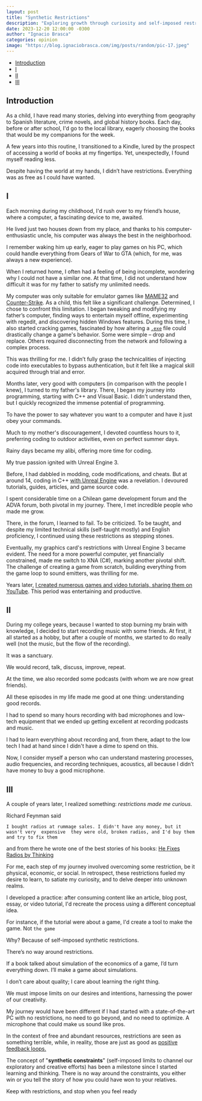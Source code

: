 ```yaml
---
layout: post
title: "Synthetic Restrictions"
description: "Exploring growth through curiosity and self-imposed restrictions"
date: 2023-12-20 12:00:00 -0300
author: "Ignacio Brasca"
categories: opinion
image: "https://blog.ignaciobrasca.com/img/posts/random/pic-17.jpeg"
---
```


- [Introduction](#introduction)
- [I](#i)
- [II](#ii)
- [III](#iii)

## Introduction
As a child, I have read many stories, delving into everything from geography to Spanish literature, crime novels, and global history books. Each day, before or after school, I'd go to the local library, eagerly choosing the books that would be my companions for the week.

A few years into this routine, I transitioned to a Kindle, lured by the prospect of accessing a world of books at my fingertips. Yet, unexpectedly, I found myself reading less.

Despite having the world at my hands, I didn’t have restrictions. Everything was as free as I could have wanted.

## I
Each morning during my childhood, I'd rush over to my friend’s house, where a computer, a fascinating device to me, awaited.

He lived just two houses down from my place, and thanks to his computer-enthusiastic uncle, his computer was always the best in the neighborhood.

I remember waking him up early, eager to play games on his PC, which could handle everything from Gears of War to GTA (which, for me, was always a new experience).

When I returned home, I often had a feeling of being incomplete, wondering why I could not have a similar one. At that time, I did not understand how difficult it was for my father to satisfy my unlimited needs.  

My computer was only suitable for emulator games like [MAME32](https://www.mamedev.org/) and [Counter-Strike](https://counterstrike.fandom.com/wiki/Counter-Strike_1.5). As a child, this felt like a significant challenge. Determined, I chose to confront this limitation. I began tweaking and modifying my father’s computer, finding ways to entertain myself offline, experimenting with regedit, and discovering hidden Windows features. During this time, I also started cracking games, fascinated by how altering a [`.exe`](https://en.wikipedia.org/wiki/.exe) file could drastically change a game's behavior. Some were simple – drop and replace. Others required disconnecting from the network and following a complex process.

This was thrilling for me. I didn’t fully grasp the technicalities of injecting code into executables to bypass authentication, but it felt like a magical skill acquired through trial and error.

Months later, very good with computers (in comparison with the people I knew), I turned to my father's library. There, I began my journey into programming, starting with C++ and Visual Basic. I didn't understand then, but I quickly recognized the immense potential of programming. 

To have the power to say whatever you want to a computer and have it just obey your commands.

Much to my mother's discouragement, I devoted countless hours to it, preferring coding to outdoor activities, even on perfect summer days. 

Rainy days became my alibi, offering more time for coding.

My true passion ignited with Unreal Engine 3. 

Before, I had dabbled in modding, code modifications, and cheats. But at around 14, coding in C++ [with Unreal Engine](https://en.wikipedia.org/wiki/Unreal_Engine) was a revelation. I devoured tutorials, guides, articles, and game source code.

I spent considerable time on a Chilean game development forum and the ADVA forum, both pivotal in my journey. There, I met incredible people who made me grow.

There, in the forum, I learned to fail. To be criticized. To be taught, and despite my limited technical skills (self-taught mostly) and English proficiency, I continued using these restrictions as stepping stones. 

Eventually, my graphics card's restrictions with Unreal Engine 3 became evident. The need for a more powerful computer, yet financially constrained, made me switch to XNA (C#), marking another pivotal shift. The challenge of creating a game from scratch, building everything from the game loop to sound emitters, was thrilling for me.

Years later, [I created numerous games and video tutorials, sharing them on YouTube](https://www.youtube.com/@nanotomis/videos). This period was entertaining and productive.

## II

During my college years, because I wanted to stop burning my brain with knowledge, I decided to start recording music with some friends. At first, it all started as a hobby, but after a couple of months, we started to do really well (not the music, but the flow of the recording).

It was a sanctuary. 

We would record, talk, discuss, improve, repeat.

At the time, we also recorded some podcasts (with whom we are now great friends).

All these episodes in my life made me good at one thing: understanding good records. 

I had to spend so many hours recording with bad microphones and low-tech equipment that we ended up getting excellent at recording podcasts and music.

I had to learn everything about recording and, from there, adapt to the low tech I had at hand since I didn't have a dime to spend on this.

Now, I consider myself a person who can understand mastering processes, audio frequencies, and recording techniques, acoustics, all because I didn’t have money to buy a good microphone.

## III
A couple of years later, I realized something: *restrictions made me curious*.

Richard Feynman said

```
I bought radios at rummage sales. I didn't have any money, but it wasn't very  expensive ­­ they were old, broken radios, and I'd buy them and try to fix them
```

and from there he wrote one of the best stories of his books: [He Fixes Radios by Thinking](https://www.goodreads.com/quotes/9290413-he-fixes-radios-by-thinking)

For me, each step of my journey involved overcoming some restriction, be it physical, economic, or social. In retrospect, these restrictions fueled my desire to learn, to satiate my curiosity, and to delve deeper into unknown realms.

I developed a practice: after consuming content like an article, blog post, essay, or video tutorial, I'd recreate the process using a different conceptual idea.

For instance, if the tutorial were about a game, I'd create a tool to make the game. Not `the game` 

Why? Because of self-imposed synthetic restrictions.

There’s no way around restrictions. 

If a book talked about simulation of the economics of a game, I’d turn everything down. I’ll make a game about simulations.

I don’t care about quality; I care about learning the right thing.

We must impose limits on our desires and intentions, harnessing the power of our creativity.

My journey would have been different if I had started with a state-of-the-art PC with no restrictions, no need to go beyond, and no need to optimize. A microphone that could make us sound like pros. 

In the context of free and abundant resources, restrictions are seen as something terrible, while, in reality, those are just as good as [positive feedback loops.](https://donellameadows.org/archives/leverage-points-places-to-intervene-in-a-system/)

The concept of "**synthetic constraints**" (self-imposed limits to channel our exploratory and creative efforts) has been a milestone since I started learning and thinking. There is no way around the constraints, you either win or you tell the story of how you could have won to your relatives.

Keep with restrictions, and stop when you feel ready